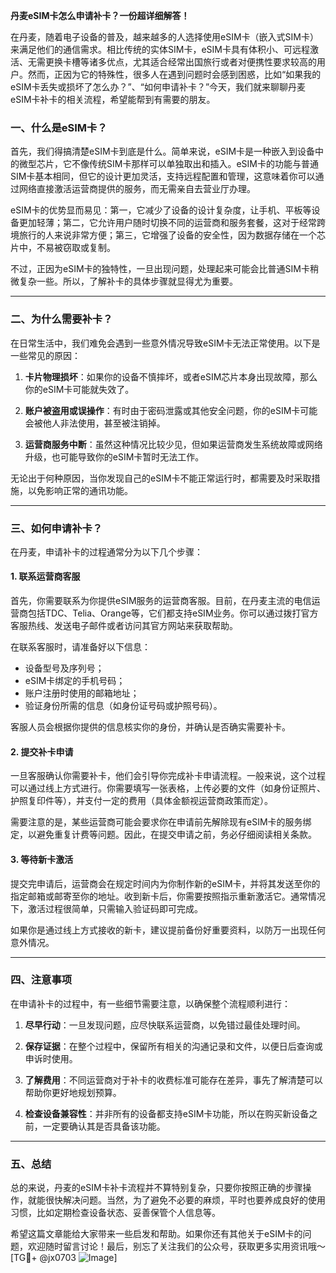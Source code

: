 **丹麦eSIM卡怎么申请补卡？一份超详细解答！**

在丹麦，随着电子设备的普及，越来越多的人选择使用eSIM卡（嵌入式SIM卡）来满足他们的通信需求。相比传统的实体SIM卡，eSIM卡具有体积小、可远程激活、无需更换卡槽等诸多优点，尤其适合经常出国旅行或者对便携性要求较高的用户。然而，正因为它的特殊性，很多人在遇到问题时会感到困惑，比如“如果我的eSIM卡丢失或损坏了怎么办？”、“如何申请补卡？”今天，我们就来聊聊丹麦eSIM卡补卡的相关流程，希望能帮到有需要的朋友。

### 一、什么是eSIM卡？

首先，我们得搞清楚eSIM卡到底是什么。简单来说，eSIM卡是一种嵌入到设备中的微型芯片，它不像传统SIM卡那样可以单独取出和插入。eSIM卡的功能与普通SIM卡基本相同，但它的设计更加灵活，支持远程配置和管理，这意味着你可以通过网络直接激活运营商提供的服务，而无需亲自去营业厅办理。

eSIM卡的优势显而易见：第一，它减少了设备的设计复杂度，让手机、平板等设备更加轻薄；第二，它允许用户随时切换不同的运营商和服务套餐，这对于经常跨境旅行的人来说非常方便；第三，它增强了设备的安全性，因为数据存储在一个芯片中，不易被窃取或复制。

不过，正因为eSIM卡的独特性，一旦出现问题，处理起来可能会比普通SIM卡稍微复杂一些。所以，了解补卡的具体步骤就显得尤为重要。

---

### 二、为什么需要补卡？

在日常生活中，我们难免会遇到一些意外情况导致eSIM卡无法正常使用。以下是一些常见的原因：

1. **卡片物理损坏**：如果你的设备不慎摔坏，或者eSIM芯片本身出现故障，那么你的eSIM卡可能就失效了。
   
2. **账户被盗用或误操作**：有时由于密码泄露或其他安全问题，你的eSIM卡可能会被他人非法使用，甚至被注销掉。

3. **运营商服务中断**：虽然这种情况比较少见，但如果运营商发生系统故障或网络升级，也可能导致你的eSIM卡暂时无法工作。

无论出于何种原因，当你发现自己的eSIM卡不能正常运行时，都需要及时采取措施，以免影响正常的通讯功能。

---

### 三、如何申请补卡？

在丹麦，申请补卡的过程通常分为以下几个步骤：

#### 1. 联系运营商客服

首先，你需要联系为你提供eSIM服务的运营商客服。目前，在丹麦主流的电信运营商包括TDC、Telia、Orange等，它们都支持eSIM业务。你可以通过拨打官方客服热线、发送电子邮件或者访问其官方网站来获取帮助。

在联系客服时，请准备好以下信息：
- 设备型号及序列号；
- eSIM卡绑定的手机号码；
- 账户注册时使用的邮箱地址；
- 验证身份所需的信息（如身份证号码或护照号码）。

客服人员会根据你提供的信息核实你的身份，并确认是否确实需要补卡。

#### 2. 提交补卡申请

一旦客服确认你需要补卡，他们会引导你完成补卡申请流程。一般来说，这个过程可以通过线上方式进行。你需要填写一张表格，上传必要的文件（如身份证照片、护照复印件等），并支付一定的费用（具体金额视运营商政策而定）。

需要注意的是，某些运营商可能会要求你在申请前先解除现有eSIM卡的服务绑定，以避免重复计费等问题。因此，在提交申请之前，务必仔细阅读相关条款。

#### 3. 等待新卡激活

提交完申请后，运营商会在规定时间内为你制作新的eSIM卡，并将其发送至你的指定邮箱或邮寄至你的地址。收到新卡后，你需要按照指示重新激活它。通常情况下，激活过程很简单，只需输入验证码即可完成。

如果你是通过线上方式接收的新卡，建议提前备份好重要资料，以防万一出现任何意外情况。

---

### 四、注意事项

在申请补卡的过程中，有一些细节需要注意，以确保整个流程顺利进行：

1. **尽早行动**：一旦发现问题，应尽快联系运营商，以免错过最佳处理时间。
   
2. **保存证据**：在整个过程中，保留所有相关的沟通记录和文件，以便日后查询或申诉时使用。

3. **了解费用**：不同运营商对于补卡的收费标准可能存在差异，事先了解清楚可以帮助你更好地规划预算。

4. **检查设备兼容性**：并非所有的设备都支持eSIM卡功能，所以在购买新设备之前，一定要确认其是否具备该功能。

---

### 五、总结

总的来说，丹麦的eSIM卡补卡流程并不算特别复杂，只要你按照正确的步骤操作，就能很快解决问题。当然，为了避免不必要的麻烦，平时也要养成良好的使用习惯，比如定期检查设备状态、妥善保管个人信息等。

希望这篇文章能给大家带来一些启发和帮助。如果你还有其他关于eSIM卡的问题，欢迎随时留言讨论！最后，别忘了关注我们的公众号，获取更多实用资讯哦～[TG💪+ @jx0703 ![Image](https://github.com/user-attachments/assets/dbca1d08-cadb-493c-b0ec-ad6f7a83f270)]